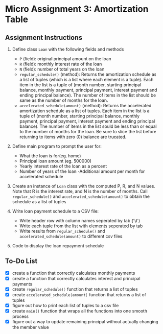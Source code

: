 # Micro Assignment 3: Amortization Table

## Assignment Instructions
1. Define class `Loan` with the following fields and methods
    - `P` (field): original principal amount on the loan
    - `R` (field): monthly interest rate of the loan
    - `N` (field): number of total years on the loan
    - `regular_schedule()` (method):  Returns the amortization schedule as a list of tuples (which is a list where each element is a tuple). Each item in the list is a tuple of (month number, starting principal balance, monthly payment, principal payment, interest payment and ending principal balance). The number of items in the list should be same as the number of months for the loan.
    - `accelerated_schedule(amount)` (method): Returns the accelerated amortization schedule as a list of tuples. Each item in the list is a tuple of (month number, starting principal balance, monthly payment, principal payment, interest payment and ending principal balance). The number of items in the list sould be less than or equal to the number of months for the loan. Be sure to slice the list before returning to items with zero (0) balance are trucated.

2. Define main program to prompt the user for:
    - What the loan is for(eg. home)
    - Principal loan amount (eg. 500000)
    - Yearly interest rate of the loan as a percent
    - Number of years of the loan
    -Additional amount per month for accelerated schedule

3. Create an instance of `Loan` class with the computed P, R, and N values. Note that R is the interest rate, and N is the number of months. Call `regular_schedule()` and `accelerated_schedule(amount)` to obtain the schedule as a list of tuples

4. Write loan payment schedule to a CSV file:
    - Write header row with column names seperated by tab ('\t')
    - Write each tuple from the list with elements seperated by tab
    - Write results from `regular_schedule()` and `accelerated_schedule(amount)` to different csv files

5. Code to display the loan repayment schedule

## To-Do List
- [x] create a function that correctly calculates monthly payments
- [x] create a function that correctly calculates interest and principal payments 
- [x] create `regular_schedule()` function that returns a list of tuples
- [x] create `accelerated_schedule(amount)` function that returns a list of tuples
- [x] figure out how to print each list of tuples to a csv file
- [x] create `main()` function that wraps all the functions into one smooth process
- [x] figure out a way to update remaining principal without actually changing the member value

